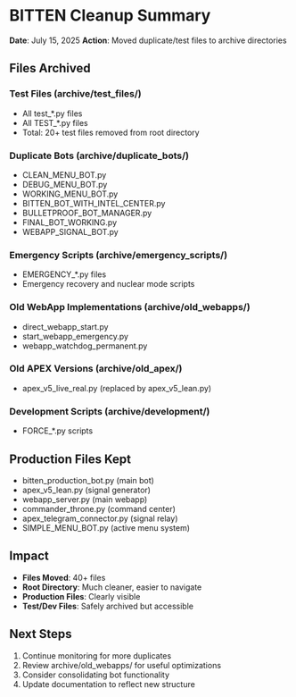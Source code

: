 # BITTEN Cleanup Summary

**Date**: July 15, 2025
**Action**: Moved duplicate/test files to archive directories

## Files Archived

### Test Files (archive/test_files/)
- All test_*.py files
- All TEST_*.py files
- Total: 20+ test files removed from root directory

### Duplicate Bots (archive/duplicate_bots/)
- CLEAN_MENU_BOT.py
- DEBUG_MENU_BOT.py
- WORKING_MENU_BOT.py
- BITTEN_BOT_WITH_INTEL_CENTER.py
- BULLETPROOF_BOT_MANAGER.py
- FINAL_BOT_WORKING.py
- WEBAPP_SIGNAL_BOT.py

### Emergency Scripts (archive/emergency_scripts/)
- EMERGENCY_*.py files
- Emergency recovery and nuclear mode scripts

### Old WebApp Implementations (archive/old_webapps/)
- direct_webapp_start.py
- start_webapp_emergency.py
- webapp_watchdog_permanent.py

### Old APEX Versions (archive/old_apex/)
- apex_v5_live_real.py (replaced by apex_v5_lean.py)

### Development Scripts (archive/development/)
- FORCE_*.py scripts

## Production Files Kept
- bitten_production_bot.py (main bot)
- apex_v5_lean.py (signal generator)
- webapp_server.py (main webapp)
- commander_throne.py (command center)
- apex_telegram_connector.py (signal relay)
- SIMPLE_MENU_BOT.py (active menu system)

## Impact
- **Files Moved**: 40+ files
- **Root Directory**: Much cleaner, easier to navigate
- **Production Files**: Clearly visible
- **Test/Dev Files**: Safely archived but accessible

## Next Steps
1. Continue monitoring for more duplicates
2. Review archive/old_webapps/ for useful optimizations
3. Consider consolidating bot functionality
4. Update documentation to reflect new structure